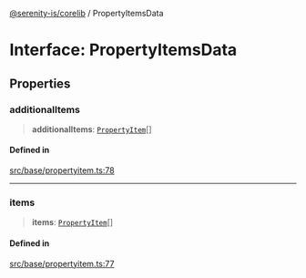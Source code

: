[@serenity-is/corelib](../README.md) / PropertyItemsData

# Interface: PropertyItemsData

## Properties

### additionalItems

> **additionalItems**: [`PropertyItem`](PropertyItem.md)[]

#### Defined in

[src/base/propertyitem.ts:78](https://github.com/serenity-is/serenity/blob/master/packages/corelib/src/base/propertyitem.ts#L78)

***

### items

> **items**: [`PropertyItem`](PropertyItem.md)[]

#### Defined in

[src/base/propertyitem.ts:77](https://github.com/serenity-is/serenity/blob/master/packages/corelib/src/base/propertyitem.ts#L77)
